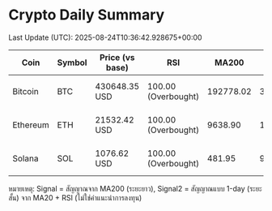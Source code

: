 # Crypto Daily Summary

Last Update (UTC): 2025-08-24T10:36:42.928675+00:00

| Coin | Symbol | Price (vs base) | RSI | MA200 | MA20 | Signal (MA200) | Signal2 (1-Day) |
|------|--------|------------------|-----|-------|------|----------------|-----------------|
| Bitcoin | BTC | 430648.35 USD | 100.00 (Overbought) | 192778.02 | 369046.98 | UPTREND (Above MA200) | OVERBOUGHT (Above MA20) |
| Ethereum | ETH | 21532.42 USD | 100.00 (Overbought) | 9638.90 | 18452.35 | UPTREND (Above MA200) | OVERBOUGHT (Above MA20) |
| Solana | SOL | 1076.62 USD | 100.00 (Overbought) | 481.95 | 922.62 | UPTREND (Above MA200) | OVERBOUGHT (Above MA20) |

หมายเหตุ: Signal = สัญญาณจาก MA200 (ระยะยาว), Signal2 = สัญญาณแบบ 1-day (ระยะสั้น) จาก MA20 + RSI (ไม่ใช่คำแนะนำการลงทุน)